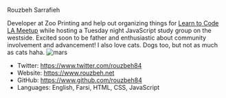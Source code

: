 Rouzbeh Sarrafieh

Developer at Zoo Printing and help out organizing things for [Learn to Code LA Meetup](https://www.meetup.com/LearnToCodeLA/) while hosting a Tuesday night JavaScript study group on the westside. Excited soon to be father and enthusiastic about community involvement and advancement! I also love cats. Dogs too, but not as much as cats haha. ![mars](https://i.imgur.com/pBge684.jpg)

- Twitter: https://www.twitter.com/rouzbeh84
- Website: https://www.rouzbeh.net
- GitHub: https://www.github.com/rouzbeh84
- Languages: English, Farsi, HTML, CSS, JavaScript
